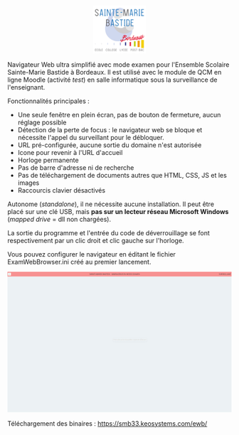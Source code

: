 <p align="center">
    <a href='https://www.smb33.fr/' target='_blank'><img src="./images/logo.svg"  width="120"></a>
</p>

Navigateur Web ultra simplifié avec mode examen pour l'Ensemble Scolaire Sainte-Marie Bastide à Bordeaux.
Il est utilisé avec le module de QCM en ligne Moodle (activité *test*) en salle informatique sous la surveillance de l'enseignant.

Fonctionnalités principales :

* Une seule fenêtre en plein écran, pas de bouton de fermeture, aucun réglage possible
* Détection de la perte de focus : le navigateur web se bloque et nécessite l'appel du surveillant pour le débloquer.
* URL pré-configurée, aucune sortie du domaine n'est autorisée
* Icone pour revenir à l'URL d'accueil
* Horloge permanente
* Pas de barre d'adresse ni de recherche
* Pas de téléchargement de documents autres que HTML, CSS, JS et les images
* Raccourcis clavier désactivés

Autonome (*standalone*), il ne nécessite aucune installation. Il peut être placé sur une clé USB, mais **pas sur un lecteur réseau Microsoft Windows** (*mapped drive* = dll non chargées).

La sortie du programme et l'entrée du code de déverrouillage se font respectivement par un clic droit et clic gauche sur l'horloge.

Vous pouvez configurer le navigateur en éditant le fichier ExamWebBrowser.ini créé au premier lancement.

<p align="center">
    <a href='https://www.smb33.fr/' target='_blank'><img src="./images/ScreenShot.gif"  width="700"></a>
</p>

Téléchargement des binaires : <a href='https://smb33.keosystems.com/ewb/' target='_blank'>https://smb33.keosystems.com/ewb/</a>
